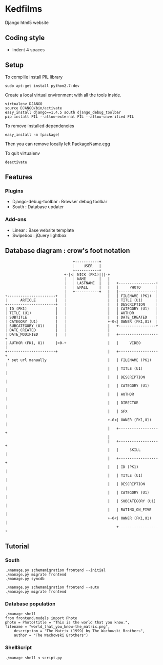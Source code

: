 # Kedfilms
Django html5 website


## Coding style
* Indent 4 spaces


## Setup

To complile install PIL library
    
    sudo apt-get install python2.7-dev

Create a local virtual environment with all the tools inside.

    virtualenv DJANGO
    source DJANGO/bin/activate
    easy_install django==1.4.5 south django_debug_toolbar 
    pip install PIL --allow-external PIL --allow-unverified PIL

To remove installed dependencies
    
    easy_install -m [package]

Then you can remove locally left PackageName.egg

To quit virtualenv

    deactivate


## Features

### Plugins
* Django-debug-toolbar : Browser debug toolbar
* South : Database updater

### Add-ons
* Linear : Base website template
* Swipebox : jQuery lightbox


## Database diagram : crow's foot notation

                                   +-----------+                        
                                   |    USER   |                                                              
                                   +-----------+                   
                               +-|<| NICK (PK1)|||-+                                                      
                               |   | NAME      |   |                    
                               |   | LASTNAME  |   |   +-----------------+
                               |   | EMAIL     |   |   |     PHOTO       |
                               |   +-----------+   |   |-----------------| 
    +----------------------+   |                   |   | FILENAME (PK1)  |
    |      ARTICLE         |   |                   |   | TITLE (U1)      |
    +----------------------+   |                   |   | DESCRIPTION     |
    | ID (PK1)             |   |                   |   | CATEGORY (U1)   |
    | TITLE (U1)           |   |                   |   | AUTHOR          |
    | SUBTITLE             |   |                   |   | DATE_CREATED    |
    | CATEGORY (U1)        |   |                   +-0<| OWNER (FK1,U1)  |
    | SUBCATEGORY (U1)     |   |                   |   +-----------------+
    | DATE_CREATED         |   |                   |
    | DATE_MODIFIED        |   |                   |   +------------------+
    | AUTHOR (FK1, U1)     |>0-+                   |   |     VIDEO        |
    +----------------------+                       |   +------------------+
     * set url manually                            |   | FILENAME (PK1)   |
                                                   |   | TITLE (U1)       |
                                                   |   | DESCRIPTION      |
                                                   |   | CATEGORY (U1)    |
                                                   |   | AUTHOR           |
                                                   |   | DIRECTOR         |
                                                   |   | SFX              |
                                                   +-0<| OWNER (FK1,U1)   |
                                                   |   +------------------+
                                                   |
                                                   |   +------------------+
                                                   |   |     SKILL        |
                                                   |   +------------------+
                                                   |   | ID (PK1)         |
                                                   |   | TITLE (U1)       |
                                                   |   | DESCRIPTION      |
                                                   |   | CATEGORY (U1)    |
                                                   |   | SUBCATEGORY (U1) |
                                                   |   | RATING_ON_FIVE   |
                                                   +-0<| OWNER (FK1,U1)   |
                                                       +------------------+
                                                                        
                                                                        

## Tutorial

### South

    ./manage.py schemamigration frontend --initial
    ./manage.py migrate frontend
    ./manage.py syncdb

    ./manage.py schemamigration frontend --auto
    ./manage.py migrate frontend

### Database population
   
    ./manage shell
    from frontend.models import Photo
    photo = Photo(title = "This is the world that you know.", 
    filename = "world_that_you_know-the_matrix.png", 
        description = "The Matrix (1999) by The Wachowski Brothers", 
        author = "The Wachowski Brothers")

### ShellScript
    
    ./manage shell < script.py

